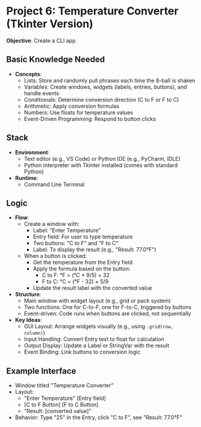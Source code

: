 # Project 6: Temperature Converter (Tkinter Version)

**Objective**: Create a CLI app

## Basic Knowledge Needed
- **Concepts**:
  - Lists: Store and randomly pull phrases each time the 8-ball is shaken
  - Variables: Create windows, widgets (labels, entries, buttons), and handle events
  - Conditionals: Determine conversion direction (C to F or F to C)
  - Arithmetic: Apply conversion formulas
  - Numbers: Use floats for temperature values
  - Event-Driven Programming: Respond to button clicks

## Stack
- **Environment**:
  - Text editor (e.g., VS Code) or Python IDE (e.g., PyCharm, IDLE)
  - Python interpreter with Tkinter installed (comes with standard Python)
- **Runtime**: 
  - Command Line Terminal


## Logic
- **Flow**:
  - Create a window with:
    - Label: "Enter Temperature"
    - Entry field: For user to type temperature
    - Two buttons: "C to F" and "F to C"
    - Label: To display the result (e.g., "Result: 77.0°F")
  - When a button is clicked:
    - Get the temperature from the Entry field
    - Apply the formula based on the button:
      - C to F: °F = (°C × 9/5) + 32
      - F to C: °C = (°F - 32) × 5/9
    - Update the result label with the converted value
- **Structure**:
  - Main window with widget layout (e.g., grid or pack system)
  - Two functions: One for C-to-F, one for F-to-C, triggered by buttons
  - Event-driven: Code runs when buttons are clicked, not sequentially
- **Key Ideas**:
  - GUI Layout: Arrange widgets visually (e.g., using `.grid(row, column)`)
  - Input Handling: Convert Entry text to float for calculation
  - Output Display: Update a Label or StringVar with the result
  - Event Binding: Link buttons to conversion logic

## Example Interface
- Window titled "Temperature Converter"
- Layout:
  - "Enter Temperature" [Entry field]
  - [C to F Button] [F to C Button]
  - "Result: [converted value]"
- Behavior: Type "25" in the Entry, click "C to F", see "Result: 77.0°F"